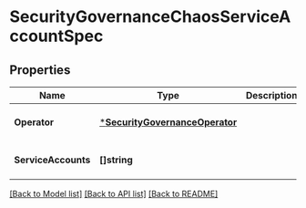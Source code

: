 # SecurityGovernanceChaosServiceAccountSpec

## Properties
Name | Type | Description | Notes
------------ | ------------- | ------------- | -------------
**Operator** | [***SecurityGovernanceOperator**](security_governance.Operator.md) |  | [optional] [default to null]
**ServiceAccounts** | **[]string** |  | [optional] [default to null]

[[Back to Model list]](../README.md#documentation-for-models) [[Back to API list]](../README.md#documentation-for-api-endpoints) [[Back to README]](../README.md)

